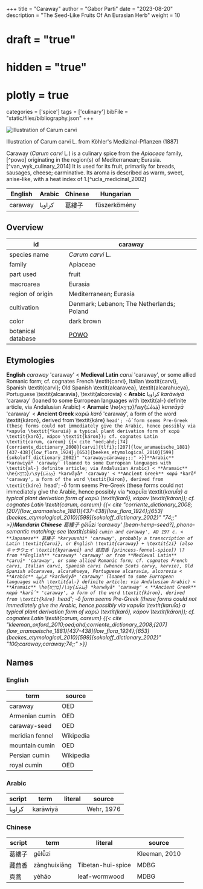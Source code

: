 +++
title = "Caraway"
author = "Gabor Parti"
date = "2023-08-20"
description = "The Seed-Like Fruits Of An Eurasian Herb"
weight = 10
# draft = "true"
# hidden = "true"
# plotly = true
categories = ['spice']
tags = ['culinary']
bibFile = "static/files/bibliography.json"
+++

![Illustration of Carum carvi](/spice/images/kohler/caraway.png)


Illustration of Carum carvi L. from Köhler's Medizinal-Pflanzen (1887)


Caraway (*Carum carvi* L.) is a culinary spice from the *Apiaceae* family,[^powo] originating in the region(s) of Mediterranean; Eurasia.[^van_wyk_culinary_2014] It is used for its fruit, primarily for breads, sausages, cheese; carminative. Its aroma is described as warm, sweet, anise-like, with a heat index of 1.[^ucla_medicinal_2002]

|English|Arabic|Chinese|  Hungarian  |
|-------|------|-------|-------------|
|caraway|كراويا|  葛縷子  |fűszerkömény |

## Overview

|        id        |                      caraway                      |
|------------------|---------------------------------------------------|
|   species name   |                  *Carum carvi* L.                 |
|      family      |                      Apiaceae                     |
|     part used    |                       fruit                       |
|     macroarea    |                      Eurasia                      |
| region of origin |               Mediterranean; Eurasia              |
|    cultivation   |     Denmark; Lebanon; The Netherlands; Poland     |
|       color      |                     dark brown                    |
|botanical database|[POWO](https://powo.science.kew.org/taxon/839677-1)|

## Etymologies

**English** *caraway* 'caraway'
< **Medieval Latin** *carui* 'caraway', or some allied Romanic form; cf. cognates French \textit{carvi}, Italian \textit{carvi}, Spanish \textit{carvi}; Old Spanish \textit{alcaravea}, \textit{alcarahueya}, Portuguese \textit{alcaravia}, \textit{alcorovia}
< **Arabic** كراويا *karāwiyā* 'caraway' (loaned to some Eurropean languages with \textit{al-} definite article, via Andalusian Arabic)
< **Aramaic** \he{כַרְוָיָא}/\sy{ܟܲܪܘܵܝܵܐ} *karwāyā* 'caraway'
< **Ancient Greek** καρώ *karṓ* 'caraway', a form of the word \textit{káron}, derived from \textit{káre} `head'; -ṓ form seems Pre-Greek (these forms could not immediately give the Arabic, hence possibly via *καρυΐα \textit{*karuḯa} a typical plant derivation form of καρώ \textit{karṓ}, κάρον \textit{káron}); cf. cognates Latin \textit{carum, careum}
 {{< cite "oed;ahd;[74]{corriente_dictionary_2008}[carvi]{tlfi};[207]{low_aramaeische_1881}[437-438]{low_flora_1924};[653]{beekes_etymological_2010}[599]{sokoloff_dictionary_2002}" "caraway;caraway;;;" >}}**Arabic** *karawiyā* 'caraway' (loaned to some Eurropean languages with \textit{al-} definite article; via Andalusian Arabic)
< **Aramaic** \he{כַרְוָיָא}/\sy{ܟܲܪܘܵܝܵܐ} *karwāyā* 'caraway'
< **Ancient Greek** καρώ *karṓ* 'caraway', a form of the word \textit{káron}, derived from \textit{káre} `head'; -ṓ form seems Pre-Greek (these forms could not immediately give the Arabic, hence possibly via *καρυΐα \textit{*karuḯa} a typical plant derivation form of καρώ \textit{karṓ}, κάρον \textit{káron}); cf. cognates Latin \textit{carum, careum}
 {{< cite "corriente_dictionary_2008;[207]{low_aramaeische_1881}[437-438]{low_flora_1924};[653]{beekes_etymological_2010}[599]{sokoloff_dictionary_2002}" "74;;" >}}**Mandarin Chinese** 葛縷子 *gě​lǚ​zi* 'caraway' [bean-hemp-seed?], phono-semantic matching; see \textit{shilo} `cumin and caraway', AD 19? c.
< **Japanese** 葛縷子 *karyuushi* 'caraway', probably a transcription of Latin \textit{Carui}, or English \textit{caraway} + \textit{zi} (also キャラウェイ \textit{kyarawei} and 姫茴香 [princess-fennel-spice])
\? from **English** *caraway* 'caraway'
 or from **Medieval Latin** *carui* 'caraway', or some allied Romanic form; cf. cognates French carvi, Italian carvi, Spanish carvi (whence Scots carvy, kervie), Old Spanish alcaravea, alcarahueya, Portuguese alcaravia, alcorovia
< **Arabic** كراويا *karāwiyā* 'caraway' (loaned to some Eurropean languages with \textit{al-} definite article; via Andalusian Arabic)
< **Aramaic** \he{כַרְוָיָא}/\sy{ܟܲܪܘܵܝܵܐ} *karwāyā* 'caraway'
< **Ancient Greek** καρώ *karṓ* 'caraway', a form of the word \textit{káron}, derived from \textit{káre} `head'; -ṓ form seems Pre-Greek (these forms could not immediately give the Arabic, hence possibly via *καρυΐα \textit{*karuḯa} a typical plant derivation form of καρώ \textit{karṓ}, κάρον \textit{káron}); cf. cognates Latin \textit{carum, careum}
 {{< cite "kleeman_oxford_2010;oed;ahd;corriente_dictionary_2008;[207]{low_aramaeische_1881}[437-438]{low_flora_1924};[653]{beekes_etymological_2010}[599]{sokoloff_dictionary_2002}" "100;caraway;caraway;74;;" >}}***

## Names

### English

|      term     |  source |
|---------------|---------|
|    caraway    |   OED   |
| Armenian cumin|   OED   |
|  caraway-seed |   OED   |
|meridian fennel|Wikipedia|
| mountain cumin|   OED   |
| Persian cumin |Wikipedia|
|  royal cumin  |   OED   |

### Arabic

|script|  term  |literal|  source  |
|------|--------|-------|----------|
|كراويا|karāwiyā|       |Wehr, 1976|

### Chinese

|script|    term    |     literal     |    source   |
|------|------------|-----------------|-------------|
|  葛縷子 |   gělǚzi   |                 |Kleeman, 2010|
|  藏茴香 |zànghuíxiāng|Tibetan-hui-spice|     MDBG    |
|  頁蒿  |    yèhāo   |  leaf-wormwood  |     MDBG    |

